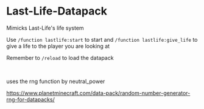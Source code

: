 # Last-Life-Datapack
Mimicks Last-Life's life system

Use `/function lastlife:start` to start and `/function lastlife:give_life` to give a life to the player you are looking at

Remember to `/reload` to load the datapack

</br>

uses the rng function by neutral_power

https://www.planetminecraft.com/data-pack/random-number-generator-rng-for-datapacks/
